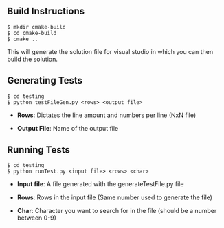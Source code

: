 ## Build Instructions
```
$ mkdir cmake-build
$ cd cmake-build
$ cmake ..
```
This will generate the solution file for visual studio in which you can then build the solution.

## Generating Tests
```
$ cd testing
$ python testFileGen.py <rows> <output file>
```
- **Rows**: Dictates the line amount and numbers per line (NxN file)

- **Output File**: Name of the output file


## Running Tests
```
$ cd testing
$ python runTest.py <input file> <rows> <char>
```

- **Input file**: 
A file generated with the generateTestFile.py file


- **Rows**:
 Rows in the input file (Same number used to generate the file)

- **Char**: 
Character you want to search for in the file (should be a number between 0-9)
